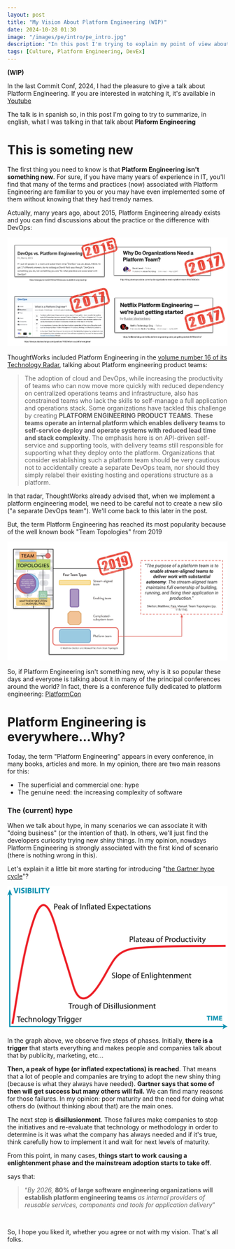 ```yaml
---
layout: post
title: "My Vision About Platform Engineering (WIP)"
date: 2024-10-28 01:30
image: "/images/pe/intro/pe_intro.jpg"
description: "In this post I'm trying to explain my point of view about platform engineering"
tags: [Culture, Platform Engineering, DevEx]
---
```


**(WIP)**



In the last Commit Conf, 2024, I had the pleasure to give a talk about Platform Engineering. If you are interested in watching it, it's available in [Youtube](https://www.youtube.com/watch?v=SAeFqfqy0JM)

The talk is in spanish so, in this post I'm going to try to summarize, in english, what I was talking in that talk about **Plaform Engineering**



# This is someting new

The first thing you need to know is that **Platform Engineering isn't something new**. For sure, if you have many years of experience in IT, you'll find that many of the terms and practices (now) associated with Platform Engineering are familiar to you or you may have even implemented some of them without knowing that they had trendy names. 

Actually, many years ago, about 2015, Platform Engineering already exists and you can find discussions about the practice or the difference with DevOps:

![news_pe](../images/pe/intro/news_pe.jpg)



ThoughtWorks included Platform Engineering in the [volume number 16 of its Technology Radar](https://www.thoughtworks.com/content/dam/thoughtworks/documents/radar/2017/03/tr_technology_radar_vol_16_en.pdf), talking about Platform engineering product teams: 



> The adoption of cloud and DevOps, while increasing the productivity of teams who can now move more quickly with reduced dependency on centralized operations teams and infrastructure, also has constrained teams who lack the skills to self-manage a full application and operations stack. Some organizations have tackled this challenge by creating **PLATFORM ENGINEERING PRODUCT TEAMS**. **These teams operate an internal platform which enables delivery teams to self-service deploy and operate systems with reduced lead time and stack complexity**. The emphasis here is on API-driven self-service and supporting tools, with delivery teams still responsible for supporting what they deploy onto the platform. Organizations that consider establishing such a platform team should be very cautious not to accidentally create a separate DevOps team, nor should they simply relabel their existing hosting and operations structure as a platform.
>



In that radar, ThoughtWorks already advised that, when we implement a platform engineering model, we need to be careful not to create a new silo ("a separate DevOps team"). We'll come back to this later in the post.

But, the term Platform Engineering has reached its most popularity because of the well known book "Team Topologies" from 2019

![team_topologies](../images/pe/intro/team_topologies.jpg)

So, if Platform Engineering isn't something new, why is it so popular these days and everyone is talking about it in many of the principal conferences around the world? In fact, there is a conference fully dedicated to platform engineering: [PlatformCon](https://platformcon.com/)



# Platform Engineering is everywhere...Why?

Today, the term "Platform Engineering" appears in every conference, in many books, articles and more. In my opinion, there are two main reasons for this:

- The superficial and commercial one: hype
- The genuine need: the increasing complexity of software



### The (current) hype

When we talk about hype, in many scenarios we can associate it with "doing business" (or the intention of that). In others, we'll just find the developers curiosity trying new shiny things. In my opinion, nowdays Platform Engineering is strongly associated with the first kind of scenario (there is nothing wrong in this).

Let's explain it a little bit more starting for introducing "[the Gartner hype cycle](https://www.gartner.com/en/research/methodologies/gartner-hype-cycle)"? 

![hypecycle](../images/pe/intro/hypecycle.png)

In the graph above, we observe five steps of phases. Initially, **there is a trigger** that starts everything and makes people and companies talk about that by publicity, marketing, etc...

**Then, a peak of hype (or inflated expectations) is reached**. That means that a lot of people and companies are trying to adopt the new shiny thing (because is what they always have needed). **Gartner says that some of then will get success but many others will fail.** We can find many reasons for those failures. In my opinion: poor maturity and the need for doing what others do (without thinking about that) are the main ones.

The next step is **disillusionment**. Those failures make companies to stop the initiatives and re-evaluate that technology or methodology in order to determine is it was what the company has always needed and if it's true, think carefully how to implement it and wait for next levels of maturity.

From this point, in many cases, **things start to work causing a enlightenment phase and the mainstream adoption starts to take off**.



 says that:

> “*By 2026,* **80% of large software engineering organizations will establish platform engineering teams** *as internal providers of reusable services, components and tools for application delivery*”











<br />

So, I hope you liked it, whether you agree or not with my vision. That's all folks.
